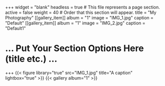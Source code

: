 +++
widget = "blank"
headless = true  # This file represents a page section.
active = false
weight = 40  # Order that this section will appear.
title = "My Photography"
[[gallery_item]]
	album = "1"
	image = "IMG_1.jpg"
	caption = "Default"
[[gallery_item]]
	album = "1"
	image = "IMG_2.jpg"
	caption = "Default1"
# ... Put Your Section Options Here (title etc.) ...

+++
{{< figure library="true" src="IMG_1.jpg" title="A caption" lightbox="true" >}}
{{< gallery album="1" >}}